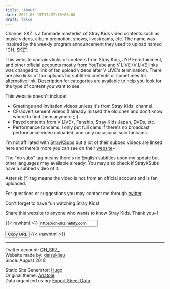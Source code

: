 ```yaml
---
title: "About"
date: 2021-05-15T15:57:15+08:00
draft: false
---
```

Channel SKZ is a fanmade masterlist of Stray Kids video contents such as music videos,  album promotion, shows, livestreams, etc. The name was inspired by the weekly program announcement they used to upload named "[CH. SKZ](https://twitter.com/Stray_Kids/status/1142734078518558721)".

This website contains links of contents from Stray Kids, JYP Entertainment, and other official accounts mostly from YouTube and V LIVE (V LIVE links was changed to link of fan upload videos after V LIVE's termination). There are also links of fan uploads for subtitled contents or sometimes for alternative link. Description for categories are available to help you look for the type of content you want to see.

This website doesn't include:
* Greetings and invitation videos unless it's from Stray Kids' channel.
* CF/advertisement videos (I already missed the old ones and don't know where to find them anymore ;;;)
* Payed contents from V LIVE+, Fanship, Stray Kids Japan, DVDs, etc.
* Performance fancams. I only put full cams if there's no broadcast performance video uploaded, and only occasional solo fancams.

I'm not affiliated with [StrayKSubs](https://www.twitter.com/StrayKSubs) but a lot of their subbed videos are linked here and there's more you can see on their [website](https://strayksubs.com)~!

The "no subs" tag means there's no English subtitles upon my update but other languages may available already. You may also check if StrayKSubs have a subbed video of it.

Asterisk (*) tag means the video is not from an official account and is fan uploaded.

For questions or suggestions you may contact me through [twitter](https://twitter.com/daisukijeu).

Don't forget to have fun watching Stray Kids!

Share this website to anyone who wants to know Stray Kids. Thank you~!

{{< rawhtml >}}
<input type="text" value="https://ch-skz.netlify.com" id="site-url">

<button onclick="copyText()">Copy URL</button>
{{< /rawhtml >}}

----
Twitter account: [CH_SKZ_](https://twitter.com/CH_SKZ_) \
Website made by: [daisukijeu](https://twitter.com/daisukijeu) \
Since: August 2018

Static Site Generator: [Hugo](https://gohugo.io/) \
Original theme: [Anatole](https://themes.gohugo.io/anatole/) \
Data organized using: [Export Sheet Data](https://workspace.google.com/marketplace/app/export_sheet_data/903838927001)
